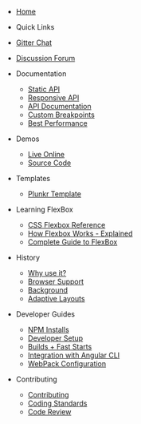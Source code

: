*  [Home](https://github.com/angular/flex-layout/wiki)

*  Quick Links
  *  [Gitter Chat](https://gitter.im/angular/flex-layout)
  *  [Discussion Forum](https://groups.google.com/forum/#!forum/angular-flex-layout)

* Documentation 
  *  [Static API](https://github.com/angular/flex-layout/wiki/Declarative-API-Overview)
  *  [Responsive API](https://github.com/angular/flex-layout/wiki/Responsive-API)
  *  [API Documentation](https://github.com/angular/flex-layout/wiki/API-Documentation)
  *  [Custom Breakpoints](https://github.com/angular/flex-layout/wiki/Custom-Breakpoints)
  *  [Best Performance](https://github.com/angular/flex-layout/wiki/Best-Performance)
* Demos 
  *  [Live Online](https://tburleson-layouts-demos.firebaseapp.com/)
  *  [Source Code](https://github.com/angular/flex-layout/blob/master/src/demo-app/app/demo-app-module.ts)

* Templates
  *  [Plunkr Template](https://plnkr.co/edit/h8hzyoEyqdCXmTBA7DfK?p=preview)

* Learning FlexBox
  *  [CSS Flexbox Reference](http://cssreference.io/flexbox/)
  *  [How Flexbox Works - Explained](https://medium.freecodecamp.com/even-more-about-how-flexbox-works-explained-in-big-colorful-animated-gifs-a5a74812b053#.dfi1sit87)
  *  [Complete Guide to FlexBox](https://css-tricks.com/snippets/css/a-guide-to-flexbox/)
  
* History
  * [Why use it?](https://github.com/angular/flex-layout/wiki/Why-use-@angular-flex-layout-%3F)
  * [Browser Support](https://github.com/angular/flex-layout/wiki/Browswer-Support)
  * [Background](https://github.com/angular/flex-layout/wiki/Background)
  * [Adaptive Layouts](https://github.com/angular/flex-layout/wiki/Adaptive-Layouts)

* Developer Guides
  * [NPM Installs](https://github.com/angular/flex-layout/wiki/NPM-Installs)
  * [Developer Setup](https://github.com/angular/flex-layout/wiki/Developer-Setup)
  * [Builds + Fast Starts](https://github.com/angular/flex-layout/wiki/Fast-Starts)
  * [Integration with Angular CLI](https://github.com/angular/flex-layout/wiki/Integration-with-Angular-CLI)
  * [WebPack Configuration](https://github.com/angular/flex-layout/wiki/Webpack-Configuration)

* Contributing
  * [Contributing](https://github.com/angular/flex-layout/wiki/Contributing-to-Angular-2-Flex-Layout)
  * [Coding Standards](https://github.com/angular/flex-layout/wiki/Angular-Flex-Layout-Coding-Standards)
  * [Code Review](https://github.com/angular/flex-layout/wiki/Code-reviews)

